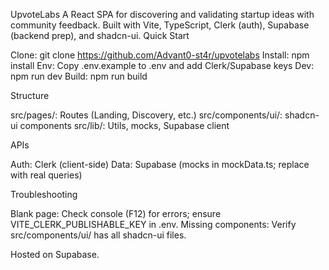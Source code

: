 UpvoteLabs
A React SPA for discovering and validating startup ideas with community feedback. Built with Vite, TypeScript, Clerk (auth), Supabase (backend prep), and shadcn-ui.
Quick Start

Clone: git clone https://github.com/Advant0-st4r/upvotelabs
Install: npm install
Env: Copy .env.example to .env and add Clerk/Supabase keys
Dev: npm run dev
Build: npm run build

Structure

src/pages/: Routes (Landing, Discovery, etc.)
src/components/ui/: shadcn-ui components
src/lib/: Utils, mocks, Supabase client

APIs

Auth: Clerk (client-side)
Data: Supabase (mocks in mockData.ts; replace with real queries)

Troubleshooting

Blank page: Check console (F12) for errors; ensure VITE_CLERK_PUBLISHABLE_KEY in .env.
Missing components: Verify src/components/ui/ has all shadcn-ui files.

Hosted on Supabase.
